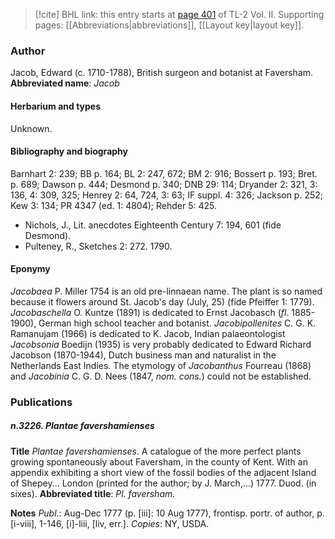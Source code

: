 > [!cite] BHL link: this entry starts at [page 401](https://www.biodiversitylibrary.org/page/33068643) of TL-2 Vol. II.
> Supporting pages: [[Abbreviations|abbreviations]], [[Layout key|layout key]].

### Author

Jacob, Edward (c. 1710-1788), British surgeon and botanist at Faversham. 
**Abbreviated name**: *Jacob*

#### Herbarium and types

Unknown.

#### Bibliography and biography

Barnhart 2: 239; BB p. 164; BL 2: 247, 672; BM 2: 916; Bossert p. 193; Bret. p. 689; Dawson p. 444; Desmond p. 340; DNB 29: 114; Dryander 2: 321, 3: 136, 4: 309, 325; Henrey 2: 64, 724, 3: 63; IF suppl. 4: 326; Jackson p. 252; Kew 3: 134; PR 4347 (ed. 1: 4804); Rehder 5: 425.
- Nichols, J., Lit. anecdotes Eighteenth Century 7: 194, 601 (fide Desmond).
- Pulteney, R., Sketches 2: 272. 1790.

#### Eponymy

*Jacobaea* P. Miller 1754 is an old pre-linnaean name. The plant is so named because it flowers around St. Jacob's day (July, 25) (fide Pfeiffer 1: 1779). *Jacobaschella* O. Kuntze (1891) is dedicated to Ernst Jacobasch (*fl*. 1885-1900), German high school teacher and botanist. *Jacobipollenites* C. G. K. Ramanujam (1966) is dedicated to K. Jacob, Indian palaeontologist *Jacobsonia* Boedijn (1935) is very probably dedicated to Edward Richard Jacobson (1870-1944), Dutch business man and naturalist in the Netherlands East Indies. The etymology of *Jacobanthus* Fourreau (1868) and *Jacobinia* C. G. D. Nees (1847, *nom. cons.*) could not be established.

### Publications

##### n.3226. Plantae favershamienses

**Title**
*Plantae favershamienses*. A catalogue of the more perfect plants growing spontaneously about Faversham, in the county of Kent. With an appendix exhibiting a short view of the fossil bodies of the adjacent Island of Shepey... London (printed for the author; by J. March,...) 1777. Duod. (in sixes).
**Abbreviated title**: *Pl. faversham.*

**Notes**
*Publ*.: Aug-Dec 1777 (p. \[iii\]: 10 Aug 1777), frontisp. portr. of author, p. \[i-viii\], 1-146, \[i\]-liii, \[liv, err.\]. *Copies*: NY, USDA.

